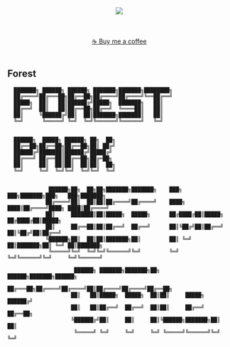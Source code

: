 <div align="center">
<img src="https://komarev.com/ghpvc/?username=foresthpark&&style=flat-square" align="center" />
</div>  
  
<br/>  

<br />

 
<br/>
  <div align="center">
<a href="https://coffee.forestp.dev" target="_blank">
☕️ Buy me a coffee
</a> 
</div>  
</div>  
<br/>  

## Forest
```
  ███████╗ ██████╗ ██████╗ ███████╗███████╗████████╗
  ██╔════╝██╔═══██╗██╔══██╗██╔════╝██╔════╝╚══██╔══╝
  █████╗  ██║   ██║██████╔╝█████╗  ███████╗   ██║
  ██╔══╝  ██║   ██║██╔══██╗██╔══╝  ╚════██║   ██║
  ██║     ╚██████╔╝██║  ██║███████╗███████║   ██║
  ╚═╝      ╚═════╝ ╚═╝  ╚═╝╚══════╝╚══════╝   ╚═╝


  ██████╗  █████╗ ██████╗ ██╗  ██╗
  ██╔══██╗██╔══██╗██╔══██╗██║ ██╔╝
  ██████╔╝███████║██████╔╝█████╔╝
  ██╔═══╝ ██╔══██║██╔══██╗██╔═██╗
  ██║     ██║  ██║██║  ██║██║  ██╗
  ╚═╝     ╚═╝  ╚═╝╚═╝  ╚═╝╚═╝  ╚═╝
  

             ██████╗██╗  ██╗██╗███████╗███████╗    ███╗   ███╗███████╗███╗   ███╗███████╗     
            ██╔════╝██║  ██║██║██╔════╝██╔════╝    ████╗ ████║██╔════╝████╗ ████║██╔════╝    
            ██║     ███████║██║█████╗  █████╗      ██╔████╔██║█████╗  ██╔████╔██║█████╗    
            ██║     ██╔══██║██║██╔══╝  ██╔══╝      ██║╚██╔╝██║██╔══╝  ██║╚██╔╝██║██╔══╝     
            ╚██████╗██║  ██║██║███████╗██║         ██║ ╚═╝ ██║███████╗██║ ╚═╝ ██║███████╗    
             ╚═════╝╚═╝  ╚═╝╚═╝╚══════╝╚═╝         ╚═╝     ╚═╝╚══════╝╚═╝     ╚═╝╚══════╝     

                     ██████╗ ███████╗███████╗██╗ ██████╗███████╗██████╗
                    ██╔═══██╗██╔════╝██╔════╝██║██╔════╝██╔════╝██╔══██╗
                    ██║   ██║█████╗  █████╗  ██║██║     █████╗  ██████╔╝
                    ██║   ██║██╔══╝  ██╔══╝  ██║██║     ██╔══╝  ██╔══██╗
                    ╚██████╔╝██║     ██║     ██║╚██████╗███████╗██║  ██║
                     ╚═════╝ ╚═╝     ╚═╝     ╚═╝ ╚═════╝╚══════╝╚═╝  ╚═╝
```

